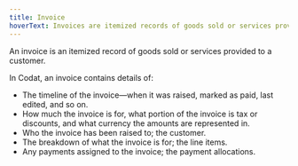 ```yaml
---
title: Invoice
hoverText: Invoices are itemized records of goods sold or services provided to a customer.
---
```


An invoice is an itemized record of goods sold or services provided to a customer.

In Codat, an invoice contains details of:

- The timeline of the invoice—when it was raised, marked as paid, last edited, and so on.
- How much the invoice is for, what portion of the invoice is tax or discounts, and what currency the amounts are represented in.
- Who the invoice has been raised to; the customer.
- The breakdown of what the invoice is for; the line items.
- Any payments assigned to the invoice; the payment allocations.